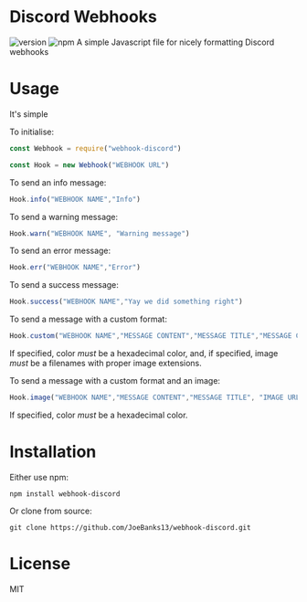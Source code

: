 # Discord Webhooks
![version](https://img.shields.io/npm/v/webhook-discord.svg "Version")
![npm](https://img.shields.io/npm/dt/webhook-discord.svg "Total Downloads")
A simple Javascript file for nicely formatting Discord webhooks

# Usage
It's simple

To initialise:
```js
const Webhook = require("webhook-discord")

const Hook = new Webhook("WEBHOOK URL")
```

To send an info message:
```js
Hook.info("WEBHOOK NAME","Info")
```

To send a warning message:
```js
Hook.warn("WEBHOOK NAME", "Warning message")
```

To send an error message:
```js
Hook.err("WEBHOOK NAME","Error")
```

To send a success message:
```js
Hook.success("WEBHOOK NAME","Yay we did something right")
```

To send a message with a custom format:
```js
Hook.custom("WEBHOOK NAME","MESSAGE CONTENT","MESSAGE TITLE","MESSAGE COLOUR (optional)", "IMAGE URL (optional)")
```

If specified, color *must* be a hexadecimal color, and, if specified, image *must* be a filenames with proper image extensions.

To send a message with a custom format and an image:
```js
Hook.image("WEBHOOK NAME","MESSAGE CONTENT","MESSAGE TITLE", "IMAGE URL")
```

If specified, color *must* be a hexadecimal color.

# Installation
Either use npm:
```
npm install webhook-discord
```
Or clone from source:
```
git clone https://github.com/JoeBanks13/webhook-discord.git
```

# License

MIT


